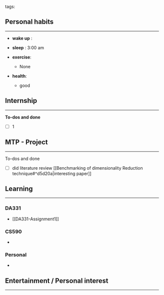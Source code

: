 tags: 
## Personal habits
--- 

- **wake up** :

- **sleep** : 3:00 am

-  **exercise**:
	- None

-  **health**: 
	- good



## Internship 
---
**To-dos and done**
- [ ] 1

## MTP - Project
--- 
To-dos and done
- [ ] did literature review [[Benchmarking of dimensionality Reduction technique#^d5d20a|interesting paper]]



## Learning
---
### DA331
- [[DA331-Assignment1]]

### CS590
- 

### Personal
-  

## Entertainment / Personal interest
---

